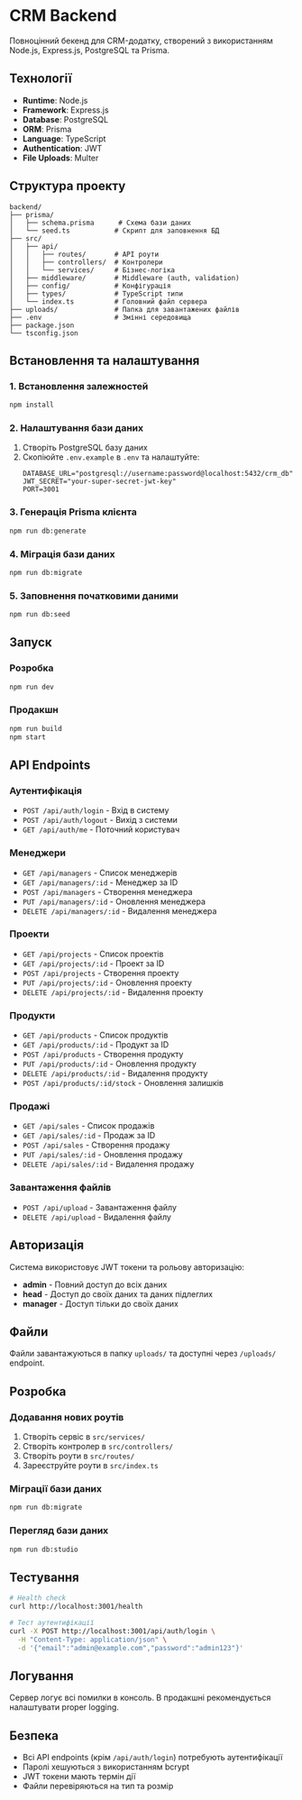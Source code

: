 # CRM Backend

Повноцінний бекенд для CRM-додатку, створений з використанням Node.js, Express.js, PostgreSQL та Prisma.

## Технології

- **Runtime**: Node.js
- **Framework**: Express.js
- **Database**: PostgreSQL
- **ORM**: Prisma
- **Language**: TypeScript
- **Authentication**: JWT
- **File Uploads**: Multer

## Структура проекту

```
backend/
├── prisma/
│   ├── schema.prisma      # Схема бази даних
│   └── seed.ts           # Скрипт для заповнення БД
├── src/
│   ├── api/
│   │   ├── routes/       # API роути
│   │   ├── controllers/  # Контролери
│   │   └── services/     # Бізнес-логіка
│   ├── middleware/       # Middleware (auth, validation)
│   ├── config/           # Конфігурація
│   ├── types/            # TypeScript типи
│   └── index.ts          # Головний файл сервера
├── uploads/              # Папка для завантажених файлів
├── .env                  # Змінні середовища
├── package.json
└── tsconfig.json
```

## Встановлення та налаштування

### 1. Встановлення залежностей

```bash
npm install
```

### 2. Налаштування бази даних

1. Створіть PostgreSQL базу даних
2. Скопіюйте `.env.example` в `.env` та налаштуйте:
   ```env
   DATABASE_URL="postgresql://username:password@localhost:5432/crm_db"
   JWT_SECRET="your-super-secret-jwt-key"
   PORT=3001
   ```

### 3. Генерація Prisma клієнта

```bash
npm run db:generate
```

### 4. Міграція бази даних

```bash
npm run db:migrate
```

### 5. Заповнення початковими даними

```bash
npm run db:seed
```

## Запуск

### Розробка
```bash
npm run dev
```

### Продакшн
```bash
npm run build
npm start
```

## API Endpoints

### Аутентифікація
- `POST /api/auth/login` - Вхід в систему
- `POST /api/auth/logout` - Вихід з системи
- `GET /api/auth/me` - Поточний користувач

### Менеджери
- `GET /api/managers` - Список менеджерів
- `GET /api/managers/:id` - Менеджер за ID
- `POST /api/managers` - Створення менеджера
- `PUT /api/managers/:id` - Оновлення менеджера
- `DELETE /api/managers/:id` - Видалення менеджера

### Проекти
- `GET /api/projects` - Список проектів
- `GET /api/projects/:id` - Проект за ID
- `POST /api/projects` - Створення проекту
- `PUT /api/projects/:id` - Оновлення проекту
- `DELETE /api/projects/:id` - Видалення проекту

### Продукти
- `GET /api/products` - Список продуктів
- `GET /api/products/:id` - Продукт за ID
- `POST /api/products` - Створення продукту
- `PUT /api/products/:id` - Оновлення продукту
- `DELETE /api/products/:id` - Видалення продукту
- `POST /api/products/:id/stock` - Оновлення залишків

### Продажі
- `GET /api/sales` - Список продажів
- `GET /api/sales/:id` - Продаж за ID
- `POST /api/sales` - Створення продажу
- `PUT /api/sales/:id` - Оновлення продажу
- `DELETE /api/sales/:id` - Видалення продажу

### Завантаження файлів
- `POST /api/upload` - Завантаження файлу
- `DELETE /api/upload` - Видалення файлу

## Авторизація

Система використовує JWT токени та рольову авторизацію:

- **admin** - Повний доступ до всіх даних
- **head** - Доступ до своїх даних та даних підлеглих
- **manager** - Доступ тільки до своїх даних

## Файли

Файли завантажуються в папку `uploads/` та доступні через `/uploads/` endpoint.

## Розробка

### Додавання нових роутів

1. Створіть сервіс в `src/services/`
2. Створіть контролер в `src/controllers/`
3. Створіть роути в `src/routes/`
4. Зареєструйте роути в `src/index.ts`

### Міграції бази даних

```bash
npm run db:migrate
```

### Перегляд бази даних

```bash
npm run db:studio
```

## Тестування

```bash
# Health check
curl http://localhost:3001/health

# Тест аутентифікації
curl -X POST http://localhost:3001/api/auth/login \
  -H "Content-Type: application/json" \
  -d '{"email":"admin@example.com","password":"admin123"}'
```

## Логування

Сервер логує всі помилки в консоль. В продакшні рекомендується налаштувати proper logging.

## Безпека

- Всі API endpoints (крім `/api/auth/login`) потребують аутентифікації
- Паролі хешуються з використанням bcrypt
- JWT токени мають термін дії
- Файли перевіряються на тип та розмір
